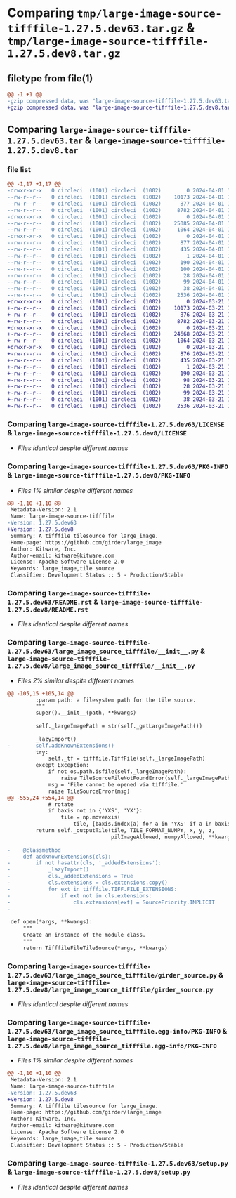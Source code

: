 # Comparing `tmp/large-image-source-tifffile-1.27.5.dev63.tar.gz` & `tmp/large-image-source-tifffile-1.27.5.dev8.tar.gz`

## filetype from file(1)

```diff
@@ -1 +1 @@
-gzip compressed data, was "large-image-source-tifffile-1.27.5.dev63.tar", last modified: Mon Apr  1 15:32:20 2024, max compression
+gzip compressed data, was "large-image-source-tifffile-1.27.5.dev8.tar", last modified: Thu Mar 21 13:13:20 2024, max compression
```

## Comparing `large-image-source-tifffile-1.27.5.dev63.tar` & `large-image-source-tifffile-1.27.5.dev8.tar`

### file list

```diff
@@ -1,17 +1,17 @@
-drwxr-xr-x   0 circleci  (1001) circleci  (1002)        0 2024-04-01 15:32:20.452978 large-image-source-tifffile-1.27.5.dev63/
--rw-r--r--   0 circleci  (1001) circleci  (1002)    10173 2024-04-01 15:32:20.000000 large-image-source-tifffile-1.27.5.dev63/LICENSE
--rw-r--r--   0 circleci  (1001) circleci  (1002)      877 2024-04-01 15:32:20.452978 large-image-source-tifffile-1.27.5.dev63/PKG-INFO
--rw-r--r--   0 circleci  (1001) circleci  (1002)     8782 2024-04-01 15:32:20.000000 large-image-source-tifffile-1.27.5.dev63/README.rst
-drwxr-xr-x   0 circleci  (1001) circleci  (1002)        0 2024-04-01 15:32:20.452978 large-image-source-tifffile-1.27.5.dev63/large_image_source_tifffile/
--rw-r--r--   0 circleci  (1001) circleci  (1002)    25085 2024-04-01 15:27:06.000000 large-image-source-tifffile-1.27.5.dev63/large_image_source_tifffile/__init__.py
--rw-r--r--   0 circleci  (1001) circleci  (1002)     1064 2024-04-01 15:27:06.000000 large-image-source-tifffile-1.27.5.dev63/large_image_source_tifffile/girder_source.py
-drwxr-xr-x   0 circleci  (1001) circleci  (1002)        0 2024-04-01 15:32:20.452978 large-image-source-tifffile-1.27.5.dev63/large_image_source_tifffile.egg-info/
--rw-r--r--   0 circleci  (1001) circleci  (1002)      877 2024-04-01 15:32:20.000000 large-image-source-tifffile-1.27.5.dev63/large_image_source_tifffile.egg-info/PKG-INFO
--rw-r--r--   0 circleci  (1001) circleci  (1002)      435 2024-04-01 15:32:20.000000 large-image-source-tifffile-1.27.5.dev63/large_image_source_tifffile.egg-info/SOURCES.txt
--rw-r--r--   0 circleci  (1001) circleci  (1002)        1 2024-04-01 15:32:20.000000 large-image-source-tifffile-1.27.5.dev63/large_image_source_tifffile.egg-info/dependency_links.txt
--rw-r--r--   0 circleci  (1001) circleci  (1002)      190 2024-04-01 15:32:20.000000 large-image-source-tifffile-1.27.5.dev63/large_image_source_tifffile.egg-info/entry_points.txt
--rw-r--r--   0 circleci  (1001) circleci  (1002)      100 2024-04-01 15:32:20.000000 large-image-source-tifffile-1.27.5.dev63/large_image_source_tifffile.egg-info/requires.txt
--rw-r--r--   0 circleci  (1001) circleci  (1002)       28 2024-04-01 15:32:20.000000 large-image-source-tifffile-1.27.5.dev63/large_image_source_tifffile.egg-info/top_level.txt
--rw-r--r--   0 circleci  (1001) circleci  (1002)       99 2024-04-01 15:27:06.000000 large-image-source-tifffile-1.27.5.dev63/pyproject.toml
--rw-r--r--   0 circleci  (1001) circleci  (1002)       38 2024-04-01 15:32:20.456978 large-image-source-tifffile-1.27.5.dev63/setup.cfg
--rw-r--r--   0 circleci  (1001) circleci  (1002)     2536 2024-04-01 15:27:06.000000 large-image-source-tifffile-1.27.5.dev63/setup.py
+drwxr-xr-x   0 circleci  (1001) circleci  (1002)        0 2024-03-21 13:13:20.508620 large-image-source-tifffile-1.27.5.dev8/
+-rw-r--r--   0 circleci  (1001) circleci  (1002)    10173 2024-03-21 13:13:20.000000 large-image-source-tifffile-1.27.5.dev8/LICENSE
+-rw-r--r--   0 circleci  (1001) circleci  (1002)      876 2024-03-21 13:13:20.508620 large-image-source-tifffile-1.27.5.dev8/PKG-INFO
+-rw-r--r--   0 circleci  (1001) circleci  (1002)     8782 2024-03-21 13:13:20.000000 large-image-source-tifffile-1.27.5.dev8/README.rst
+drwxr-xr-x   0 circleci  (1001) circleci  (1002)        0 2024-03-21 13:13:20.508620 large-image-source-tifffile-1.27.5.dev8/large_image_source_tifffile/
+-rw-r--r--   0 circleci  (1001) circleci  (1002)    24668 2024-03-21 13:08:10.000000 large-image-source-tifffile-1.27.5.dev8/large_image_source_tifffile/__init__.py
+-rw-r--r--   0 circleci  (1001) circleci  (1002)     1064 2024-03-21 13:08:10.000000 large-image-source-tifffile-1.27.5.dev8/large_image_source_tifffile/girder_source.py
+drwxr-xr-x   0 circleci  (1001) circleci  (1002)        0 2024-03-21 13:13:20.508620 large-image-source-tifffile-1.27.5.dev8/large_image_source_tifffile.egg-info/
+-rw-r--r--   0 circleci  (1001) circleci  (1002)      876 2024-03-21 13:13:20.000000 large-image-source-tifffile-1.27.5.dev8/large_image_source_tifffile.egg-info/PKG-INFO
+-rw-r--r--   0 circleci  (1001) circleci  (1002)      435 2024-03-21 13:13:20.000000 large-image-source-tifffile-1.27.5.dev8/large_image_source_tifffile.egg-info/SOURCES.txt
+-rw-r--r--   0 circleci  (1001) circleci  (1002)        1 2024-03-21 13:13:20.000000 large-image-source-tifffile-1.27.5.dev8/large_image_source_tifffile.egg-info/dependency_links.txt
+-rw-r--r--   0 circleci  (1001) circleci  (1002)      190 2024-03-21 13:13:20.000000 large-image-source-tifffile-1.27.5.dev8/large_image_source_tifffile.egg-info/entry_points.txt
+-rw-r--r--   0 circleci  (1001) circleci  (1002)       98 2024-03-21 13:13:20.000000 large-image-source-tifffile-1.27.5.dev8/large_image_source_tifffile.egg-info/requires.txt
+-rw-r--r--   0 circleci  (1001) circleci  (1002)       28 2024-03-21 13:13:20.000000 large-image-source-tifffile-1.27.5.dev8/large_image_source_tifffile.egg-info/top_level.txt
+-rw-r--r--   0 circleci  (1001) circleci  (1002)       99 2024-03-21 13:08:10.000000 large-image-source-tifffile-1.27.5.dev8/pyproject.toml
+-rw-r--r--   0 circleci  (1001) circleci  (1002)       38 2024-03-21 13:13:20.508620 large-image-source-tifffile-1.27.5.dev8/setup.cfg
+-rw-r--r--   0 circleci  (1001) circleci  (1002)     2536 2024-03-21 13:08:10.000000 large-image-source-tifffile-1.27.5.dev8/setup.py
```

### Comparing `large-image-source-tifffile-1.27.5.dev63/LICENSE` & `large-image-source-tifffile-1.27.5.dev8/LICENSE`

 * *Files identical despite different names*

### Comparing `large-image-source-tifffile-1.27.5.dev63/PKG-INFO` & `large-image-source-tifffile-1.27.5.dev8/PKG-INFO`

 * *Files 1% similar despite different names*

```diff
@@ -1,10 +1,10 @@
 Metadata-Version: 2.1
 Name: large-image-source-tifffile
-Version: 1.27.5.dev63
+Version: 1.27.5.dev8
 Summary: A tifffile tilesource for large_image.
 Home-page: https://github.com/girder/large_image
 Author: Kitware, Inc.
 Author-email: kitware@kitware.com
 License: Apache Software License 2.0
 Keywords: large_image,tile source
 Classifier: Development Status :: 5 - Production/Stable
```

### Comparing `large-image-source-tifffile-1.27.5.dev63/README.rst` & `large-image-source-tifffile-1.27.5.dev8/README.rst`

 * *Files identical despite different names*

### Comparing `large-image-source-tifffile-1.27.5.dev63/large_image_source_tifffile/__init__.py` & `large-image-source-tifffile-1.27.5.dev8/large_image_source_tifffile/__init__.py`

 * *Files 2% similar despite different names*

```diff
@@ -105,15 +105,14 @@
         :param path: a filesystem path for the tile source.
         """
         super().__init__(path, **kwargs)
 
         self._largeImagePath = str(self._getLargeImagePath())
 
         _lazyImport()
-        self.addKnownExtensions()
         try:
             self._tf = tifffile.TiffFile(self._largeImagePath)
         except Exception:
             if not os.path.isfile(self._largeImagePath):
                 raise TileSourceFileNotFoundError(self._largeImagePath) from None
             msg = 'File cannot be opened via tifffile.'
             raise TileSourceError(msg)
@@ -555,24 +554,14 @@
             # rotate
             if baxis not in {'YXS', 'YX'}:
                 tile = np.moveaxis(
                     tile, [baxis.index(a) for a in 'YXS' if a in baxis], range(len(baxis)))
         return self._outputTile(tile, TILE_FORMAT_NUMPY, x, y, z,
                                 pilImageAllowed, numpyAllowed, **kwargs)
 
-    @classmethod
-    def addKnownExtensions(cls):
-        if not hasattr(cls, '_addedExtensions'):
-            _lazyImport()
-            cls._addedExtensions = True
-            cls.extensions = cls.extensions.copy()
-            for ext in tifffile.TIFF.FILE_EXTENSIONS:
-                if ext not in cls.extensions:
-                    cls.extensions[ext] = SourcePriority.IMPLICIT
-
 
 def open(*args, **kwargs):
     """
     Create an instance of the module class.
     """
     return TifffileFileTileSource(*args, **kwargs)
```

### Comparing `large-image-source-tifffile-1.27.5.dev63/large_image_source_tifffile/girder_source.py` & `large-image-source-tifffile-1.27.5.dev8/large_image_source_tifffile/girder_source.py`

 * *Files identical despite different names*

### Comparing `large-image-source-tifffile-1.27.5.dev63/large_image_source_tifffile.egg-info/PKG-INFO` & `large-image-source-tifffile-1.27.5.dev8/large_image_source_tifffile.egg-info/PKG-INFO`

 * *Files 1% similar despite different names*

```diff
@@ -1,10 +1,10 @@
 Metadata-Version: 2.1
 Name: large-image-source-tifffile
-Version: 1.27.5.dev63
+Version: 1.27.5.dev8
 Summary: A tifffile tilesource for large_image.
 Home-page: https://github.com/girder/large_image
 Author: Kitware, Inc.
 Author-email: kitware@kitware.com
 License: Apache Software License 2.0
 Keywords: large_image,tile source
 Classifier: Development Status :: 5 - Production/Stable
```

### Comparing `large-image-source-tifffile-1.27.5.dev63/setup.py` & `large-image-source-tifffile-1.27.5.dev8/setup.py`

 * *Files identical despite different names*

